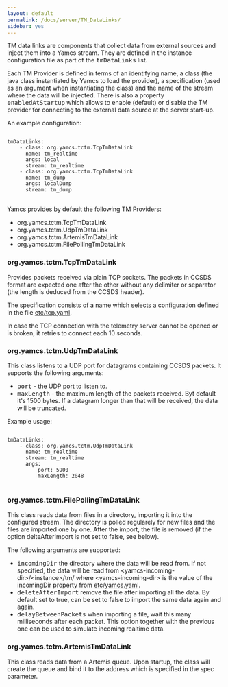 ```yaml
---
layout: default
permalink: /docs/server/TM_DataLinks/
sidebar: yes
---
```


TM data links are components that collect data from external sources and inject them into a Yamcs stream. They are defined in the instance configuration file as part of the <tt>tmDataLinks</tt> list.

Each TM Provider is defined in terms of an identifying name, a class (the java class instantiated by Yamcs to load the provider), a specification (used as an argument when instantiating the class) and the name of the stream where the data will be injected. There is also a property <tt>enabledAtStartup</tt> which allows to enable (default) or disable the TM provider for connecting to the external data source at the server start-up.

An example configuration:
<pre>
<code class="config-file">
tmDataLinks:
    - class: org.yamcs.tctm.TcpTmDataLink
      name: tm_realtime
      args: local
      stream: tm_realtime
    - class: org.yamcs.tctm.TcpTmDataLink
      name: tm_dump
      args: localDump
      stream: tm_dump
</code>
</pre>

Yamcs provides by default the following TM Providers:

- org.yamcs.tctm.TcpTmDataLink
- org.yamcs.tctm.UdpTmDataLink
- org.yamcs.tctm.ArtemisTmDataLink
- org.yamcs.tctm.FilePollingTmDataLink

### org.yamcs.tctm.TcpTmDataLink
Provides packets received via plain TCP sockets. The packets in CCSDS format are expected one after the other without any delimiter or separator (the length is deduced from the CCSDS header).

The specification consists of a name which selects a configuration defined in the file [etc/tcp.yaml](/docs/server/tcp.yaml/).

In case the TCP connection with the telemetry server cannot be opened or is broken, it retries to connect each 10 seconds.


### org.yamcs.tctm.UdpTmDataLink
This class listens to a UDP port for datagrams containing CCSDS packets. It supports the following arguments:

* <tt>port</tt> - the UDP port to listen to.
* <tt>maxLength</tt> - the maximum length of the packets received. Byt default it's 1500 bytes. If a datagram longer than that will be received, the data will be truncated.


Example usage:
<pre>
<code class="config-file">
tmDataLinks:
    - class: org.yamcs.tctm.UdpTmDataLink
      name: tm_realtime
      stream: tm_realtime
      args: 
          port: 5900
          maxLength: 2048
</code>
</pre>



### org.yamcs.tctm.FilePollingTmDataLink
This class reads data from files in a directory, importing it into the configured stream. The directory is polled regularely for new files and the files are imported one by one. After the import, the file is removed (if the option delteAfterImport is not set to false, see below).

The following arguments are supported:

* <tt>incomingDir</tt> the directory where the data will be read from. If not specified, the data will be read from &lt;yamcs-incoming-dir&gt;/&lt;instance&gt;/tm/ where &lt;yamcs-incoming-dir&gt; is the value of the incomingDir property from [etc/yamcs.yaml](/docs/server/yamcs.yaml).
* <tt>deleteAfterImport</tt> remove the file after importing all the data. By default set to true, can be set to false to import the same data again and again.
* <tt>delayBetweenPackets</tt> when importing a file, wait this many milliseconds after each packet. This option together with the previous one can be used to simulate incoming realtime data.


### org.yamcs.tctm.ArtemisTmDataLink
This class reads data from a Artemis queue. Upon startup, the class will create the queue and bind it to the address which is specified in the spec parameter.

